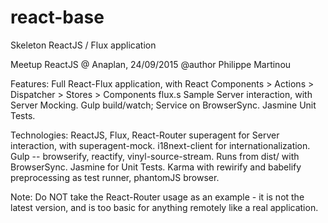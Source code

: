 # react-base
Skeleton ReactJS / Flux application

Meetup ReactJS @ Anaplan, 24/09/2015
@author Philippe Martinou

Features:
    Full React-Flux application, with React Components > Actions > Dispatcher > Stores > Components flux.s
    Sample Server interaction, with Server Mocking.
    Gulp build/watch; Service on BrowserSync.
    Jasmine Unit Tests.

Technologies:
    ReactJS, Flux, React-Router
    superagent for Server interaction, with superagent-mock.
    i18next-client for internationalization.
    Gulp -- browserify, reactify, vinyl-source-stream.
    Runs from dist/ with BrowserSync.
    Jasmine for Unit Tests.
    Karma with rewirify and babelify preprocessing as test runner, phantomJS browser.

Note: Do NOT take the React-Router usage as an example - it is not the latest version,
and is too basic for anything remotely like a real application.
